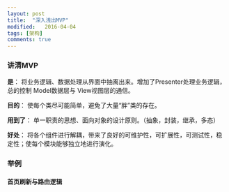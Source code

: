 ```yaml
---
layout: post
title:  "深入浅出MVP"
modified:   2016-04-04
tags: [架构]
comments: true
---
```


### 讲清MVP

__是__：		将业务逻辑、数据处理从界面中抽离出来。增加了Presenter处理业务逻辑，总的控制 Model数据层与 View视图层的通信。

__目的__：	使每个类尽可能简单，避免了大量“胖”类的存在。

__用到了__：	单一职责的思想、面向对象的设计原则。（抽象，封装，继承，多态）

__好处__：	将各个组件进行解耦，带来了良好的可维护性，可扩展性，可测试性，稳定性；使每个模块能够独立地进行演化。

### 举例

#### 首页刷新与路由逻辑

